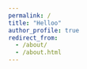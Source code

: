 ```yaml
---
permalink: /
title: "Helloo"
author_profile: true
redirect_from: 
  - /about/
  - /about.html
---
```


 
<span id="welcome"></span>
<script src="/assets/js/random_welcome.js"></script>
